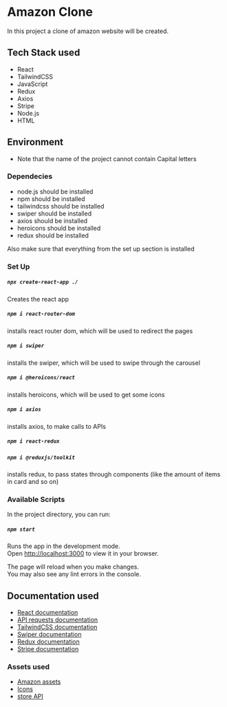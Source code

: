 # Amazon Clone

In this project a clone of amazon website will be created.

## Tech Stack used

- React
- TailwindCSS
- JavaScript
- Redux
- Axios
- Stripe
- Node.js
- HTML

## Environment

- Note that the name of the project cannot contain Capital letters

### Dependecies

- node.js should be installed
- npm should be installed
- tailwindcss should be installed
- swiper should be installed
- axios should be installed
- heroicons should be installed
- redux should be installed

Also make sure that everything from the set up section is installed

### Set Up

##### `npx create-react-app ./`

Creates the react app

##### `npm i react-router-dom`

installs react router dom, which will be used to redirect the pages

##### `npm i swiper`

installs the swiper, which will be used to swipe through the carousel

##### `npm i @heroicons/react`

installs heroicons, which will be used to get some icons

##### `npm i axios`

installs axios, to make calls to APIs

##### `npm i react-redux`

##### `npm i @reduxjs/toolkit`

installs redux, to pass states through components (like the amount of items in card and so on)

### Available Scripts

In the project directory, you can run:

##### `npm start`

Runs the app in the development mode.\
Open [http://localhost:3000](http://localhost:3000) to view it in your browser.

The page will reload when you make changes.\
You may also see any lint errors in the console.

## Documentation used

- [React documentation](https://reactjs.org/)
- [API requests documentation](https://javascript.info/fetch)
- [TailwindCSS documentation](https://tailwindcss.com/docs/guides/create-react-app)
- [Swiper documentation](https://www.npmjs.com/package/swiper)
- [Redux documentation](https://redux.js.org/tutorials/essentials/part-1-overview-concepts)
- [Stripe documentation](https://stripe.com/docs/checkout/quickstart)

### Assets used

- [Amazon assets](https://drive.google.com/file/d/1AJ73Ya_rmSFsBmILPlrZtjUibeN4uKM2/view)
- [Icons](https://heroicons.com/)
- [store API](https://fakestoreapi.com)
